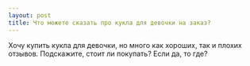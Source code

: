 ```yaml
---
layout: post 
title: Что можете сказать про кукла для девочки на заказ? 
--- 
```

Хочу купить кукла для девочки, но много как хороших, так и плохих отзывов. Подскажите, стоит ли покупать? Если да, то где?